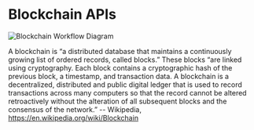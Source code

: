 # Blockchain APIs

![Blockchain Workflow Diagram](https://upload.wikimedia.org/wikipedia/commons/3/3a/Blockchain_workflow.png)

A blockchain is “a distributed database that maintains a continuously growing list of ordered records, called blocks.” These blocks “are linked using cryptography. Each block contains a cryptographic hash of the previous block, a timestamp, and transaction data. A blockchain is a decentralized, distributed and public digital ledger that is used to record transactions across many computers so that the record cannot be altered retroactively without the alteration of all subsequent blocks and the consensus of the network.” -- Wikipedia, https://en.wikipedia.org/wiki/Blockchain

